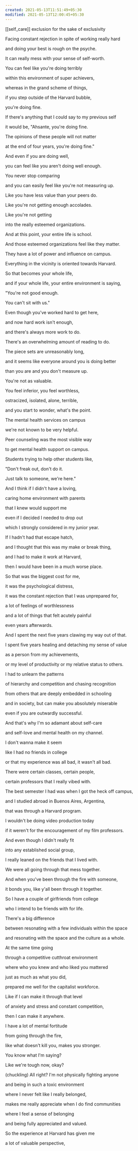 ```yaml
---
created: 2021-05-13T11:51:49+05:30
modified: 2021-05-13T12:00:45+05:30
---
```

[[self_care]]
exclusion for the sake of exclusivity

Facing constant rejection in
spite of working really hard

and doing your best is
rough on the psyche.

It can really mess with
your sense of self-worth.

You can feel like you're doing terribly

within this environment
of super achievers,

whereas in the grand scheme of things,

if you step outside of the Harvard bubble,

you're doing fine.

If there's anything that I
could say to my previous self

it would be, "Ahsante, you're doing fine.

The opinions of these
people will not matter

at the end of four years,
you're doing fine."

And even if you are doing well,

you can feel like you
aren't doing well enough.

You never stop comparing

and you can easily feel like
you're not measuring up.

Like you have less value
than your peers do.

Like you're not getting enough accolades.

Like you're not getting

into the really esteemed organizations.

And at this point, your
entire life is school.

And those esteemed organizations
feel like they matter.

They have a lot of power
and influence on campus.

Everything in the vicinity
is oriented towards Harvard.

So that becomes your whole life,

and if your whole life, your
entire environment is saying,

"You're not good enough.

You can't sit with us."

Even though you've
worked hard to get here,

and now hard work isn't enough,

and there's always more work to do.

There's an overwhelming
amount of reading to do.

The piece sets are unreasonably long,

and it seems like everyone
around you is doing better

than you are and you don't measure up.

You're not as valuable.

You feel inferior, you feel worthless,

ostracized, isolated, alone, terrible,

and you start to wonder, what's the point.

The mental health services on campus

we're not known to be very helpful.

Peer counseling was the most visible way

to get mental health support on campus.

Students trying to help
other students like,

"Don't freak out, don't do it.

Just talk to someone, we're here."

And I think if I didn't have a loving,

caring home environment with parents

that I knew would support me

even if I decided I needed to drop out

which I strongly considered
in my junior year.

If I hadn't had that escape hatch,

and I thought that this
was my make or break thing,

and I had to make it work at Harvard,

then I would have been
in a much worse place.

So that was the biggest cost for me,

it was the psychological distress,

it was the constant rejection
that I was unprepared for,

a lot of feelings of worthlessness

and a lot of things that
felt acutely painful

even years afterwards.

And I spent the next five years
clawing my way out of that.

I spent five years healing and
detaching my sense of value

as a person from my achievements,

or my level of productivity or
my relative status to others.

I had to unlearn the patterns

of hierarchy and competition
and chasing recognition

from others that are deeply
embedded in schooling

and in society, but can make
you absolutely miserable

even if you are outwardly successful.

And that's why I'm so
adamant about self-care

and self-love and mental
health on my channel.

I don't wanna make it seem

like I had no friends in college

or that my experience was
all bad, it wasn't all bad.

There were certain
classes, certain people,

certain professors that
I really vibed with.

The best semester I had was
when I got the heck off campus,

and I studied abroad in
Buenos Aires, Argentina,

that was through a Harvard program.

I wouldn't be doing video production today

if it weren't for the encouragement
of my film professors.

And even though I didn't really fit

into any established social group,

I really leaned on the
friends that I lived with.

We were all going through
that mess together.

And when you've been through
the fire with someone,

it bonds you, like y'all
been through it together.

So I have a couple of
girlfriends from college

who I intend to be friends with for life.

There's a big difference

between resonating with a few
individuals within the space

and resonating with the space
and the culture as a whole.

At the same time going

through a competitive
cutthroat environment

where who you knew and
who liked you mattered

just as much as what you did,

prepared me well for the
capitalist workforce.

Like if I can make it through that level

of anxiety and stress
and constant competition,

then I can make it anywhere.

I have a lot of mental fortitude

from going through the fire,

like what doesn't kill
you, makes you stronger.

You know what I'm saying?

Like we're tough now, okay?

(chuckling) All right? I'm
not physically fighting anyone

and being in such a toxic environment

where I never felt like I really belonged,

makes me really appreciate
when I do find communities

where I feel a sense of belonging

and being fully appreciated and valued.

So the experience at Harvard has given me

a lot of valuable perspective,